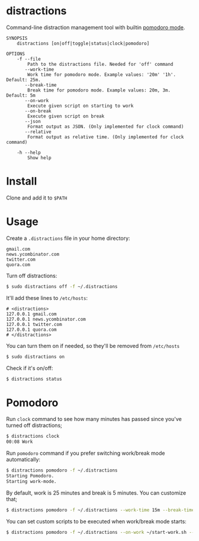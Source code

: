 # distractions

Command-line distraction management tool with builtin [pomodoro mode](#pomodoro).

```
SYNOPSIS
    distractions [on|off|toggle|status|clock|pomodoro]

OPTIONS
    -f --file
        Path to the distractions file. Needed for 'off' command
       --work-time
        Work time for pomodoro mode. Example values: '20m' '1h'. Default: 25m.
       --break-time
        Break time for pomodoro mode. Example values: 20m, 3m. Default: 5m
       --on-work
        Execute given script on starting to work
       --on-break
        Execute given script on break
       --json
        Format output as JSON. (Only implemented for clock command)
       --relative
        Format output as relative time. (Only implemented for clock command)

    -h --help
        Show help
```

# Install

Clone and add it to `$PATH`

# Usage

Create a `.distractions` file in your home directory:

```
gmail.com
news.ycombinator.com
twitter.com
quora.com
```

Turn off distractions:

```bash
$ sudo distractions off -f ~/.distractions
```

It'll add these lines to `/etc/hosts`:

```hosts
# <distractions>
127.0.0.1 gmail.com
127.0.0.1 news.ycombinator.com
127.0.0.1 twitter.com
127.0.0.1 quora.com
# </distractions>
```

You can turn them on if needed, so they'll be removed from `/etc/hosts`

```bash
$ sudo distractions on
```

Check if it's on/off:

```bash
$ distractions status
```

# Pomodoro

Run `clock` command to see how many minutes has passed since you've turned off distractions;

```bash
$ distractions clock
00:08 Work
```

Run `pomodoro` command if you prefer switching work/break mode automatically:

```bash
$ distractions pomodoro -f ~/.distractions
Starting Pomodoro.
Starting work-mode.
```

By default, work is 25 minutes and break is 5 minutes. You can customize that;

```bash
$ distractions pomodoro -f ~/.distractions --work-time 15m --break-time 3m
```

You can set custom scripts to be executed when work/break mode starts:

```bash
$ distractions pomodoro -f ~/.distractions --on-work ~/start-work.sh --on-break ~/start-break.sh 
```
